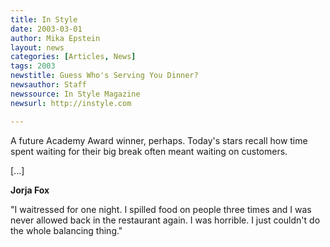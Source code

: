 ```yaml
---
title: In Style
date: 2003-03-01
author: Mika Epstein
layout: news
categories: [Articles, News]
tags: 2003
newstitle: Guess Who's Serving You Dinner?  
newsauthor: Staff  
newssource: In Style Magazine  
newsurl: http://instyle.com

---
```


A future Academy Award winner, perhaps. Today's stars recall how time spent waiting for their big break often meant waiting on customers.

[...]

**Jorja Fox**

"I waitressed for one night. I spilled food on people three times and I was never allowed back in the restaurant again. I was horrible. I just couldn't do the whole balancing thing."


